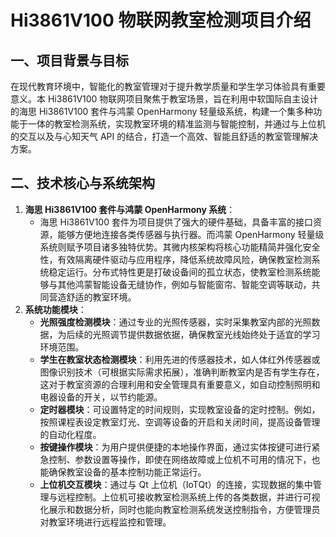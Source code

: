 # Hi3861V100 物联网教室检测项目介绍

## 一、项目背景与目标
在现代教育环境中，智能化的教室管理对于提升教学质量和学生学习体验具有重要意义。本 Hi3861V100 物联网项目聚焦于教室场景，旨在利用中软国际自主设计的海思 Hi3861V100 套件与鸿蒙 OpenHarmony 轻量级系统，构建一个集多种功能于一体的教室检测系统，实现教室环境的精准监测与智能控制，并通过与上位机的交互以及与心知天气 API 的结合，打造一个高效、智能且舒适的教室管理解决方案。

## 二、技术核心与系统架构
1. **海思 Hi3861V100 套件与鸿蒙 OpenHarmony 系统**：
   - 海思 Hi3861V100 套件为项目提供了强大的硬件基础，具备丰富的接口资源，能够方便地连接各类传感器与执行器。而鸿蒙 OpenHarmony 轻量级系统则赋予项目诸多独特优势。其微内核架构将核心功能精简并强化安全性，有效隔离硬件驱动与应用程序，降低系统故障风险，确保教室检测系统稳定运行。分布式特性更是打破设备间的孤立状态，使教室检测系统能够与其他鸿蒙智能设备无缝协作，例如与智能窗帘、智能空调等联动，共同营造舒适的教室环境。
2. **系统功能模块**：
   - **光照强度检测模块**：通过专业的光照传感器，实时采集教室内部的光照数据，为后续的光照调节提供数据依据，确保教室光线始终处于适宜的学习环境范围。
   - **学生在教室状态检测模块**：利用先进的传感器技术，如人体红外传感器或图像识别技术（可根据实际需求拓展），准确判断教室内是否有学生存在，这对于教室资源的合理利用和安全管理具有重要意义，如自动控制照明和电器设备的开关，以节约能源。
   - **定时器模块**：可设置特定的时间规则，实现教室设备的定时控制。例如，按照课程表设定教室灯光、空调等设备的开启和关闭时间，提高设备管理的自动化程度。
   - **按键操作模块**：为用户提供便捷的本地操作界面，通过实体按键可进行紧急控制、参数设置等操作，即使在网络故障或上位机不可用的情况下，也能确保教室设备的基本控制功能正常运行。
   - **上位机交互模块**：通过与 Qt 上位机（IoTQt）的连接，实现数据的集中管理与远程控制。上位机可接收教室检测系统上传的各类数据，并进行可视化展示和数据分析，同时也能向教室检测系统发送控制指令，方便管理员对教室环境进行远程监控和管理。
